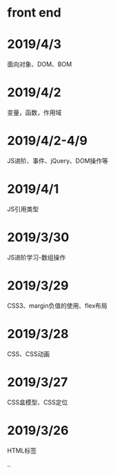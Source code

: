 # front end


# 2019/4/3
面向对象、DOM、BOM

# 2019/4/2
变量，函数，作用域

# 2019/4/2-4/9
JS进阶、事件、jQuery、DOM操作等

# 2019/4/1
JS引用类型

# 2019/3/30
JS进阶学习-数组操作

# 2019/3/29
CSS3、margin负值的使用、flex布局

# 2019/3/28
CSS、CSS动画

# 2019/3/27
CSS盒模型、CSS定位

# 2019/3/26
HTML标签

..